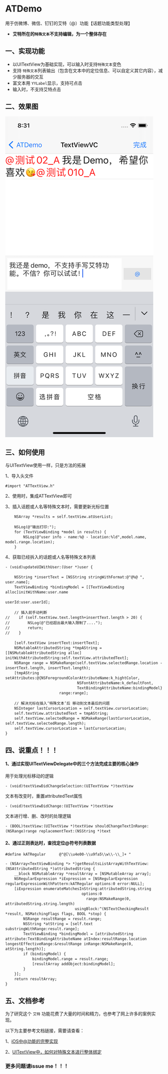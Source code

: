 # ATDemo
用于仿微博、微信、钉钉的艾特（@）功能【话题功能类型处理】

* <strong>艾特所在的`特殊文本`不支持编辑，为一个整体存在</strong>

## 一、实现功能
- 以UITextView为基础实现，可以输入时支持`特殊文本`变色
- 支持 `特殊文本`列表输出（包含在文本中的定位信息、可以自定义其它内容），减少服务器的交互
- 富文本用 `YYLabel`显示，支持可点击
- 输入时，不支持艾特点击

## 二、效果图
![](screenshots/2021-04-30.png)

## 三、如何使用

与UITextView使用一样，只是方法的拓展

1、导入头文件
```
#import "ATTextView.h"
```

2、使用时，集成ATTextView即可

3、插入话题或人名等特殊文本时，需要更新光标位置
```
    NSArray *results = self.textView.atUserList;

    NSLog(@"输出打印:");
    for (TextViewBinding *model in results) {
        NSLog(@"user info - name:%@ - location:%ld",model.name, model.range.location);
    }
```

4、获取已经拆入的话题或人名等特殊文本列表
```
- (void)updateUIWithUser:(User *)user {
        
    NSString *insertText = [NSString stringWithFormat:@"@%@ ", user.name];
    TextViewBinding *bindingModel = [[TextViewBinding alloc]initWithName:user.name
                                                                  userId:user.userId];

    // 插入前手动判断
//    if (self.textView.text.length+insertText.length > 20) {
//        NSLog(@"已经超出最大输入限制了....");
//        return;
//    }
    
    [self.textView insertText:insertText];
    NSMutableAttributedString *tmpAString = [[NSMutableAttributedString alloc] initWithAttributedString:self.textView.attributedText];
    NSRange range = NSMakeRange(self.textView.selectedRange.location - insertText.length, insertText.length);
    [tmpAString setAttributes:@{NSForegroundColorAttributeName:k_hightColor,
                                NSFontAttributeName:k_defaultFont,
                                TextBindingAttributeName:bindingModel}
                        range:range];

    // 解决光标在插入‘特殊文本’后 移动到文本最后的问题
    NSInteger lastCursorLocation = self.textView.cursorLocation;
    self.textView.attributedText = tmpAString;
    self.textView.selectedRange = NSMakeRange(lastCursorLocation, self.textView.selectedRange.length);
    self.textView.cursorLocation = lastCursorLocation;
}
```

## 四、说重点！！！
#### 1、通过实现UITextViewDelegate中的三个方法完成主要的核心操作

用于处理光标移动的逻辑
```
- (void)textViewDidChangeSelection:(UITextView *)textView
```

文本有改变时，重置attributedText属性
```
- (void)textViewDidChange:(UITextView *)textView
```

文本进行增、删、改时的处理逻辑
```
- (BOOL)textView:(UITextView *)textView shouldChangeTextInRange:(NSRange)range replacementText:(NSString *)text
```
#### 2、通过正则表达时，查找定位@符号列表数据

```
#define kATRegular      @"@[\\u4e00-\\u9fa5\\w\\-\\_]+ "
```
```
- (NSArray<TextViewBinding *> *)getResultsListArrayWithTextView:(NSAttributedString *)attributedString {
    __block NSMutableArray *resultArray = [NSMutableArray array];
    NSRegularExpression *iExpression = [NSRegularExpression regularExpressionWithPattern:kATRegular options:0 error:NULL];
    [iExpression enumerateMatchesInString:attributedString.string
                                  options:0
                                    range:NSMakeRange(0, attributedString.string.length)
                               usingBlock:^(NSTextCheckingResult *result, NSMatchingFlags flags, BOOL *stop) {
        NSRange resultRange = result.range;
        NSString *atString = [self.text substringWithRange:result.range];
        TextViewBinding *bindingModel = [attributedString attribute:TextBindingAttributeName atIndex:resultRange.location longestEffectiveRange:&resultRange inRange:NSMakeRange(0, atString.length)];
        if (bindingModel) {
            bindingModel.range = result.range;
            [resultArray addObject:bindingModel];
        }
    }];
    return resultArray;
}
```

## 五、文档参考
为了研究这个 `艾特` 功能花费了大量的时间和精力，也参考了网上许多的案例实现。

以下为主要参考文档链接，需要请查看：

1、[iOS中@功能的完整实现](https://blog.csdn.net/olsQ93038o99S/article/details/80730096)

2、[UITextView中，如何对特殊文本进行整体绑定](https://www.jianshu.com/p/891275b93d29)

### 更多问题请issue me！！！
